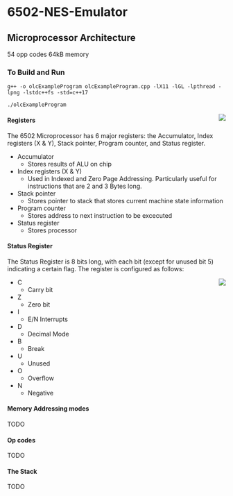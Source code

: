 # 6502-NES-Emulator
## Microprocessor Architecture 

54 opp codes
64kB memory

### To Build and Run
```
g++ -o olcExampleProgram olcExampleProgram.cpp -lX11 -lGL -lpthread -lpng -lstdc++fs -std=c++17
```
```
./olcExampleProgram
```


<img align="right" src="https://user-images.githubusercontent.com/83780720/165873944-c7f24080-adb7-450c-8e1c-7b6cb7d84c1c.png">

#### Registers
The 6502 Microprocessor has 6 major registers: the Accumulator, Index registers (X & Y), Stack pointer, Program counter, and Status register. 
- Accumulator
  - Stores results of ALU on chip
- Index registers (X & Y)
  - Used in Indexed and Zero Page Addressing. Particularly useful for instructions that are 2 and 3 Bytes long. 
- Stack pointer
  - Stores pointer to stack that stores current machine state information
- Program counter
  - Stores address to next instruction to be excecuted
- Status register
  - Stores processor 




#### Status Register
The Status Register is 8 bits long, with each bit (except for unused bit 5) indicating a certain flag. The register is configured as follows:



<img align="right" src="https://user-images.githubusercontent.com/83780720/165876735-cdc260b7-1aaf-4d1f-99c0-4384522bef58.png">

- C
  - Carry bit
- Z 
  - Zero bit
- I
  - E/N Interrupts
- D
  - Decimal Mode
- B 
  - Break
- U
  - Unused
- O
  - Overflow
- N
  - Negative


#### Memory Addressing modes
TODO

#### Op codes
TODO

#### The Stack
TODO
